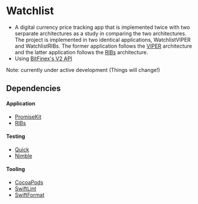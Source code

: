 # Watchlist
- A digital currency price tracking app that is implemented twice with two serparate architectures as a study in comparing the two architectures. The project is implemented in two identical applications, WatchlistVIPER and WatchlistRIBs. The former application follows the [VIPER](https://www.objc.io/issues/13-architecture/viper/) architecture and the latter application follows the [RIBs](https://github.com/uber/RIBs) architecture. 
- Using [BitFinex's V2 API](https://docs.bitfinex.com/v2/docs) 

Note: currently under active development (Things will change!)

## Dependencies
#### Application
  - [PromiseKit](https://github.com/mxcl/PromiseKit)
  - [RIBs](https://github.com/uber/RIBs)
#### Testing
  - [Quick](https://github.com/Quick/Quick)
  - [Nimble](https://github.com/Quick/Nimble)
#### Tooling
  - [CocoaPods](https://github.com/CocoaPods/CocoaPods)
  - [SwiftLint](https://github.com/realm/SwiftLint)
  - [SwiftFormat](https://github.com/nicklockwood/SwiftFormat)
